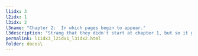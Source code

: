 ```yaml
---
l1idx: 3
l2idx: 1
l3idx: 2
l3name: "Chapter 2:  In which pages begin to appear."
l3description: "Strang that they didn't start at chapter 1, but so it goes...."
permalink: l1idx3_l2idx1_l3idx2.html
folder: docos\
---
```

